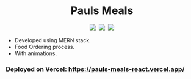 <h1 align="center">Pauls Meals</h1>

<p align="center">
  <img src="https://img.shields.io/badge/Version-1.0-blue" />&nbsp;
  <img src="https://img.shields.io/badge/Stack-MERN-success" />&nbsp;
  <img src="https://img.shields.io/badge/Clean%20Code-A-orange" />
</p>

<ul align="left">
    <li>Developed using MERN stack.</li>
    <li>Food Ordering process.</li>
    <li>With animations.</li>
</ul>

### Deployed on Vercel: https://pauls-meals-react.vercel.app/
